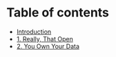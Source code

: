 # Table of contents

* [Introduction](README.md)
* [1. Really, That Open](1.-really-that-open.md)
* [2. You Own Your Data](2.-you-own-your-data.md)

